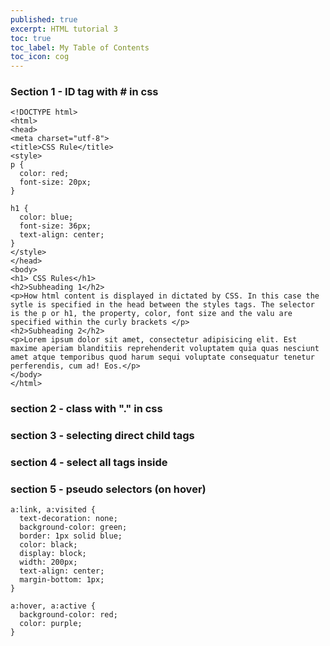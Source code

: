 ```yaml
---
published: true
excerpt: HTML tutorial 3
toc: true
toc_label: My Table of Contents
toc_icon: cog
---
```



### Section 1 - ID tag with # in css

```
<!DOCTYPE html>
<html>
<head>
<meta charset="utf-8">
<title>CSS Rule</title>
<style>
p {
  color: red;
  font-size: 20px;
}

h1 {
  color: blue;
  font-size: 36px;
  text-align: center;
}
</style>
</head>
<body>
<h1> CSS Rules</h1>
<h2>Subheading 1</h2>
<p>How html content is displayed in dictated by CSS. In this case the sytle is specified in the head between the styles tags. The selector is the p or h1, the property, color, font size and the valu are specified within the curly brackets </p>
<h2>Subheading 2</h2>
<p>Lorem ipsum dolor sit amet, consectetur adipisicing elit. Est maxime aperiam blanditiis reprehenderit voluptatem quia quas nesciunt amet atque temporibus quod harum sequi voluptate consequatur tenetur perferendis, cum ad! Eos.</p>
</body>
</html>
```


### section 2 - class with "." in css

### section 3 - selecting direct child tags

### section 4 - select all tags inside 

### section 5 - pseudo selectors (on hover)
```
a:link, a:visited {
  text-decoration: none;
  background-color: green;
  border: 1px solid blue;
  color: black;
  display: block;
  width: 200px;
  text-align: center;
  margin-bottom: 1px;
}

a:hover, a:active {
  background-color: red;
  color: purple;
}
```
